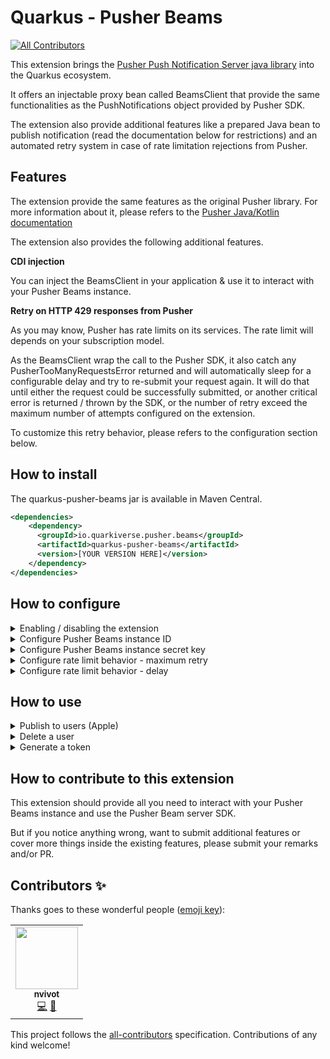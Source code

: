 # Quarkus - Pusher Beams
<!-- ALL-CONTRIBUTORS-BADGE:START - Do not remove or modify this section -->
[![All Contributors](https://img.shields.io/badge/all_contributors-1-orange.svg?style=flat-square)](#contributors-)
<!-- ALL-CONTRIBUTORS-BADGE:END -->

This extension brings the [Pusher Push Notification Server java library](https://github.com/pusher/push-notifications-server-java) into the Quarkus ecosystem. 

It offers an injectable proxy bean called BeamsClient that provide the same functionalities as the PushNotifications object provided by Pusher SDK.

The extension also provide additional features like a prepared Java bean to publish notification (read the documentation below for restrictions) and an automated retry system in case of rate limitation rejections from Pusher.

## Features

The extension provide the same features as the original Pusher library. For more information about it, please refers to the [Pusher Java/Kotlin documentation](https://pusher.com/docs/beams/reference/server-sdk-java-kotlin/)

The extension also provides the following additional features.

**CDI injection**

You can inject the BeamsClient in your application & use it to interact with your Pusher Beams instance.

**Retry on HTTP 429 responses from Pusher**

As you may know, Pusher has rate limits on its services. The rate limit will depends on your subscription model.

As the BeamsClient wrap the call to the Pusher SDK, it also catch any PusherTooManyRequestsError returned and will automatically sleep for a configurable delay and try to re-submit your request again.
It will do that until either the request could be successfully submitted, or another critical error is returned / thrown by the SDK, or the number of retry exceed the maximum number of attempts configured on the extension.

To customize this retry behavior, please refers to the configuration section below.

## How to install

The quarkus-pusher-beams jar is available in Maven Central.

```xml
<dependencies>
    <dependency>
      <groupId>io.quarkiverse.pusher.beams</groupId>
      <artifactId>quarkus-pusher-beams</artifactId>
      <version>[YOUR VERSION HERE]</version>
    </dependency>
</dependencies>
```

## How to configure


<details><summary>Enabling / disabling the extension</summary>
<p>

The extension is enabled by default as long as you include it into your dependencies.
To disable it through configuration, please use the following property.

```
quarkus.pusher.beams.enabled=false
```

</p>
</details>

<details><summary>Configure Pusher Beams instance ID</summary>
<p>

This is a mandatory property. Set the Pusher Beams instance ID to connect to.

```
quarkus.pusher.beams.instance-id=8f9a6e22-2483-49aa-8552-125f1a4c5781
```

</p>
</details>

<details><summary>Configure Pusher Beams instance secret key</summary>
<p>

This is a mandatory property. Set the Pusher Beams instance secret key to connect to.

```
quarkus.pusher.beams.secret-key=C54D42FB7CD2D408DDB22D7A0166F1D
```

</p>
</details>

<details><summary>Configure rate limit behavior - maximum retry</summary>
<p>

Configures the maximum number of attempt the extension will try to re-submit your Pusher operation (i.e publish to users, delete a user, etc.) in case of PusherTooManyRequestError.

**Optional**

**Default value is 5**.

```
quarkus.pusher.beams.rate-limit.max-retry=3
```

</p>
</details>

<details><summary>Configure rate limit behavior - delay</summary>
<p>

Configures the delay in milliseconds between attempts in case of PusherTooManyRequestError.


**Optional**

**Default value is 20 milliseconds**.

```
quarkus.pusher.beams.rate-limit.delay=100
```

</p>
</details>


## How to use


<details><summary>Publish to users (Apple)</summary>
<p>

Here is an example to publish to users using the PublishRequest bean.
The publishToUsers function explicitly throw some exceptions that you'll have to handle but be aware that the Pusher SDK also thrown several runtime exceptions that you may be interested in handling as well depending on your use case.

```java

@ApplicationScoped
public class AppleNotificationExample {

  @Inject
  BeamsClient beamsClient;
  
  public void publish(final List<String> users, final String title, final String subtitle, final String body) {
  
    // Use the PublishRequest object or build your own custom Map as publish request
    final PublishRequest publishRequest = new PublishRequest();
    publishRequest.apns()
                .aps()
                .withBadge(1)
                .withMutableContent();
    publishRequest.apns()
                .aps()
                .alert()
                .withTitle(title)
                .withSubtitle(subtitle)
                .withBody(StringEscapeUtils.unescapeJava(body));
    publishRequest.apns()
                .pusher()
                .withDisableDeliveryTracking();
    
    try {
    
      beamsClient.publishToUsers(users, publishRequest);
      
    } catch (IOException | InterruptedException | URISyntaxException e) {
    
      // Unexpected exception handling here
      
    } catch (PusherAuthError | PusherTooManyRequestsError | PusherMissingInstanceError | PusherValidationError | PusherServerError e) {
    
      // Pusher runtime exception handling here
    }
  }
}

```

</p>
</details>


<details><summary>Delete a user</summary>
<p>

Here is an example to delete a user.
The deleteUser function does not explicitly throw any exception but be aware that the Pusher SDK also thrown several runtime exceptions that you may be interested in handling as well depending on your use case.

```java

@ApplicationScoped
public class DeleteUserExample {

  @Inject
  BeamsClient beamsClient;
  
  public void delete(final String userId) {
  
    try {
    
      beamsClient.deleteUser(userId);
      
    } catch (PusherAuthError | PusherTooManyRequestsError | PusherMissingInstanceError | PusherValidationError | PusherServerError e) {
    
      // Pusher runtime exception handling here
    }
  }
}

```

</p>
</details>


<details><summary>Generate a token</summary>
<p>

Here is an example to generate a token.

```java

@ApplicationScoped
public class GenerateTokenExample {

  @Inject
  BeamsClient beamsClient;
  
  public void generate(final String userId) {
  
      Map<String, Object> tokenInfo = beamsClient.generateToken(userId);
      
      // Do anything you need with token information
      // Usually this is used on your own authentication endpoint to authenticate Pusher beams users.
  }
}

```

</p>
</details>

## How to contribute to this extension

This extension should provide all you need to interact with your Pusher Beams instance and use the Pusher Beam server SDK.

But if you notice anything wrong, want to submit additional features or cover more things inside the existing features, please submit your remarks and/or PR.

## Contributors ✨

Thanks goes to these wonderful people ([emoji key](https://allcontributors.org/docs/en/emoji-key)):

<!-- ALL-CONTRIBUTORS-LIST:START - Do not remove or modify this section -->
<!-- prettier-ignore-start -->
<!-- markdownlint-disable -->
<table>
  <tr>
    <td align="center"><a href="https://github.com/nicolas-vivot"><img src="https://avatars.githubusercontent.com/u/79290619?v=4?s=100" width="100px;" alt=""/><br /><sub><b>nvivot</b></sub></a><br /><a href="https://github.com/quarkiverse/quarkus-pusher-beams/commits?author=nicolas-vivot" title="Code">💻</a> <a href="#maintenance-nicolas-vivot" title="Maintenance">🚧</a></td>
  </tr>
</table>

<!-- markdownlint-restore -->
<!-- prettier-ignore-end -->

<!-- ALL-CONTRIBUTORS-LIST:END -->

This project follows the [all-contributors](https://github.com/all-contributors/all-contributors) specification. Contributions of any kind welcome!
